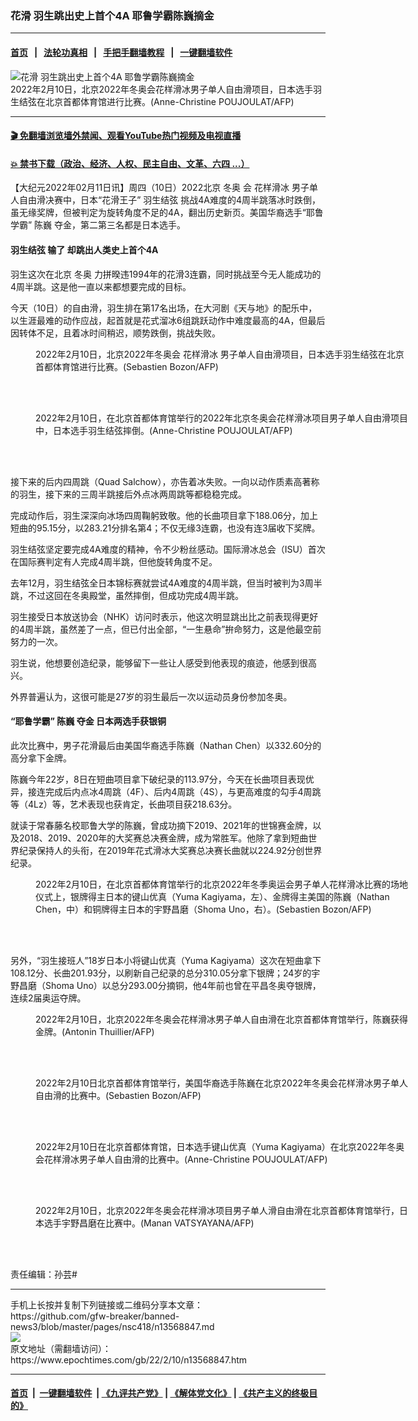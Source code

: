 ### 花滑 羽生跳出史上首个4A 耶鲁学霸陈巍摘金
------------------------

#### [首页](https://github.com/gfw-breaker/banned-news3/blob/master/README.md) &nbsp;&nbsp;|&nbsp;&nbsp; [法轮功真相](https://github.com/begood0513/basic/blob/master/README.md)  &nbsp;&nbsp;|&nbsp;&nbsp; [手把手翻墙教程](https://github.com/gfw-breaker/guides/wiki)  &nbsp;&nbsp;|&nbsp;&nbsp; [一键翻墙软件](https://github.com/gfw-breaker/nogfw/blob/master/README.md)  



<div><img alt="花滑 羽生跳出史上首个4A 耶鲁学霸陈巍摘金" class="attachment-djy_600_400 size-djy_600_400 wp-post-image" src="https://i.epochtimes.com/assets/uploads/2022/02/id13568992-000_9Z92GN-600x400.jpg"/>
<div class="caption">
 2022年2月10日，北京2022年冬奥会花样滑冰男子单人自由滑项目，日本选手羽生结弦在北京首都体育馆进行比赛。(Anne-Christine POUJOULAT/AFP)
</div></div><hr/>

#### [ 🎬  免翻墙浏览墙外禁闻、观看YouTube热门视频及电视直播](https://github.com/gfw-breaker/HelloWorld)

#### [ 💥  禁书下载（政治、经济、人权、民主自由、文革、六四 ...）](https://github.com/gfw-breaker/books/blob/master/README.md)

<div><p>
 【大纪元2022年02月11日讯】周四（10日）2022北京
 <ok href="https://www.epochtimes.com/gb/tag/%E5%86%AC%E5%A5%A5.html">
  冬奥
 </ok>
 会
 <ok href="https://www.epochtimes.com/gb/tag/%E8%8A%B1%E6%A0%B7%E6%BB%91%E5%86%B0.html">
  花样滑冰
 </ok>
 男子单人自由滑决赛中，日本“花滑王子”
 <ok href="https://www.epochtimes.com/gb/tag/%E7%BE%BD%E7%94%9F%E7%BB%93%E5%BC%A6.html">
  羽生结弦
 </ok>
 挑战4A难度的4周半跳落冰时跌倒，虽无缘奖牌，但被判定为旋转角度不足的4A，翻出历史新页。美国华裔选手“耶鲁学霸”
 <ok href="https://www.epochtimes.com/gb/tag/%E9%99%88%E5%B7%8D.html">
  陈巍
 </ok>
 夺金，第二第三名都是日本选手。
</p>
<h4>
 <ok href="https://www.epochtimes.com/gb/tag/%E7%BE%BD%E7%94%9F%E7%BB%93%E5%BC%A6.html">
  羽生结弦
 </ok>
 输了 却跳出人类史上首个4A
</h4>
<p>
 羽生这次在北京
 <ok href="https://www.epochtimes.com/gb/tag/%E5%86%AC%E5%A5%A5.html">
  冬奥
 </ok>
 力拼暌违1994年的花滑3连霸，同时挑战至今无人能成功的4周半跳。这是他一直以来都想要完成的目标。
</p>
<p>
 今天（10日）的自由滑，羽生排在第17名出场，在大河剧《天与地》的配乐中，以生涯最难的动作应战，起首就是花式溜冰6组跳跃动作中难度最高的4A，但最后因转体不足，且着冰时间稍迟，顺势跌倒，挑战失败。
</p>
<figure aria-describedby="caption-attachment-13568975" class="wp-caption aligncenter" id="attachment_13568975" style="width: 600px">
 <ok href="https://i.epochtimes.com/assets/uploads/2022/02/id13568975-000_9Z87VP.jpg" target="_blank">
  <img alt="" class="size-large wp-image-13568975" src="https://i.epochtimes.com/assets/uploads/2022/02/id13568975-000_9Z87VP-600x734.jpg"/>
 </ok>
 <br/><figcaption class="wp-caption-text" id="caption-attachment-13568975">
  2022年2月10日，北京2022年冬奥会
  <ok href="https://www.epochtimes.com/gb/tag/%E8%8A%B1%E6%A0%B7%E6%BB%91%E5%86%B0.html">
   花样滑冰
  </ok>
  男子单人自由滑项目，日本选手羽生结弦在北京首都体育馆进行比赛。(Sebastien Bozon/AFP)
 </figcaption><br/>
</figure><br/>
<figure aria-describedby="caption-attachment-13568978" class="wp-caption aligncenter" id="attachment_13568978" style="width: 600px">
 <ok href="https://i.epochtimes.com/assets/uploads/2022/02/id13568978-000_9Z93T4.jpg" target="_blank">
  <img alt="" class="size-large wp-image-13568978" src="https://i.epochtimes.com/assets/uploads/2022/02/id13568978-000_9Z93T4-600x400.jpg"/>
 </ok>
 <br/><figcaption class="wp-caption-text" id="caption-attachment-13568978">
  2022年2月10日，在北京首都体育馆举行的2022年北京冬奥会花样滑冰项目男子单人自由滑项目中，日本选手羽生结弦摔倒。(Anne-Christine POUJOULAT/AFP)
 </figcaption><br/>
</figure><br/>
<p>
 接下来的后内四周跳（Quad Salchow），亦告着冰失败。一向以动作质素高著称的羽生，接下来的三周半跳接后外点冰两周跳等都稳稳完成。
</p>
<p>
 完成动作后，羽生深深向冰场四周鞠躬致敬。他的长曲项目拿下188.06分，加上短曲的95.15分，以283.21分排名第4；不仅无缘3连霸，也没有连3届收下奖牌。
</p>
<p>
 羽生结弦坚定要完成4A难度的精神，令不少粉丝感动。国际滑冰总会（ISU）首次在国际赛判定有人完成4周半跳，但他旋转角度不足。
</p>
<p>
 去年12月，羽生结弦全日本锦标赛就尝试4A难度的4周半跳，但当时被判为3周半跳，不过这回在冬奥殿堂，虽然摔倒，但成功完成4周半跳。
</p>
<p>
 羽生接受日本放送协会（NHK）访问时表示，他这次明显跳出比之前表现得更好的4周半跳，虽然差了一点，但已付出全部，“一生悬命”拚命努力，这是他最空前努力的一次。
</p>
<p>
 羽生说，他想要创造纪录，能够留下一些让人感受到他表现的痕迹，他感到很高兴。
</p>
<p>
 外界普遍认为，这很可能是27岁的羽生最后一次以运动员身份参加冬奥。
</p>
<h4>
 “耶鲁学霸”
 <ok href="https://www.epochtimes.com/gb/tag/%E9%99%88%E5%B7%8D.html">
  陈巍
 </ok>
 夺金 日本两选手获银铜
</h4>
<p>
 此次比赛中，男子花滑最后由美国华裔选手陈巍（Nathan Chen）以332.60分的高分拿下金牌。
</p>
<p>
 陈巍今年22岁，8日在短曲项目拿下破纪录的113.97分，今天在长曲项目表现优异，接连完成后内点冰4周跳（4F）、后内4周跳（4S），与更高难度的勾手4周跳等（4Lz）等，艺术表现也获肯定，长曲项目获218.63分。
</p>
<p>
 就读于常春藤名校耶鲁大学的陈巍，曾成功摘下2019、2021年的世锦赛金牌，以及2018、2019、2020年的大奖赛总决赛金牌，成为常胜军。他除了拿到短曲世界纪录保持人的头衔，在2019年花式滑冰大奖赛总决赛长曲就以224.92分创世界纪录。
</p>
<figure aria-describedby="caption-attachment-13568967" class="wp-caption aligncenter" id="attachment_13568967" style="width: 600px">
 <ok href="https://i.epochtimes.com/assets/uploads/2022/02/id13568967-000_9ZB37P.jpg" target="_blank">
  <img alt="" class="size-large wp-image-13568967" src="https://i.epochtimes.com/assets/uploads/2022/02/id13568967-000_9ZB37P-600x400.jpg"/>
 </ok>
 <br/><figcaption class="wp-caption-text" id="caption-attachment-13568967">
  2022年2月10日，在北京首都体育馆举行的北京2022年冬季奥运会男子单人花样滑冰比赛的场地仪式上，银牌得主日本的键山优真（Yuma Kagiyama，左）、金牌得主美国的陈巍（Nathan Chen，中）和铜牌得主日本的宇野昌磨（Shoma Uno，右）。(Sebastien Bozon/AFP)
 </figcaption><br/>
</figure><br/>
<p>
 另外，“羽生接班人”18岁日本小将键山优真（Yuma Kagiyama）这次在短曲拿下108.12分、长曲201.93分，以刷新自己纪录的总分310.05分拿下银牌；24岁的宇野昌磨（Shoma Uno）以总分293.00分摘铜，他4年前也曾在平昌冬奥夺银牌，连续2届奥运夺牌。
</p>
<figure aria-describedby="caption-attachment-13568993" class="wp-caption aligncenter" id="attachment_13568993" style="width: 600px">
 <ok href="https://i.epochtimes.com/assets/uploads/2022/02/id13568993-000_9ZB2QG.jpg" target="_blank">
  <img alt="" class="size-large wp-image-13568993" src="https://i.epochtimes.com/assets/uploads/2022/02/id13568993-000_9ZB2QG-600x400.jpg"/>
 </ok>
 <br/><figcaption class="wp-caption-text" id="caption-attachment-13568993">
  2022年2月10日，北京2022年冬奥会花样滑冰男子单人自由滑在北京首都体育馆举行，陈巍获得金牌。(Antonin Thuillier/AFP)
 </figcaption><br/>
</figure><br/>
<figure aria-describedby="caption-attachment-13569023" class="wp-caption aligncenter" id="attachment_13569023" style="width: 600px">
 <ok href="https://i.epochtimes.com/assets/uploads/2022/02/id13569023-000_9ZA98P.jpg" target="_blank">
  <img alt="" class="size-large wp-image-13569023" src="https://i.epochtimes.com/assets/uploads/2022/02/id13569023-000_9ZA98P-600x400.jpg"/>
 </ok>
 <br/><figcaption class="wp-caption-text" id="caption-attachment-13569023">
  2022年2月10日北京首都体育馆举行，美国华裔选手陈巍在北京2022年冬奥会花样滑冰男子单人自由滑的比赛中。(Sebastien Bozon/AFP)
 </figcaption><br/>
</figure><br/>
<figure aria-describedby="caption-attachment-13568997" class="wp-caption aligncenter" id="attachment_13568997" style="width: 600px">
 <ok href="https://i.epochtimes.com/assets/uploads/2022/02/id13568997-000_9ZA6FJ.jpg" target="_blank">
  <img alt="" class="size-large wp-image-13568997" src="https://i.epochtimes.com/assets/uploads/2022/02/id13568997-000_9ZA6FJ-600x400.jpg"/>
 </ok>
 <br/><figcaption class="wp-caption-text" id="caption-attachment-13568997">
  2022年2月10日在北京首都体育馆，日本选手键山优真（Yuma Kagiyama）在北京2022年冬奥会花样滑冰男子单人自由滑的比赛中。(Anne-Christine POUJOULAT/AFP)
 </figcaption><br/>
</figure><br/>
<figure aria-describedby="caption-attachment-13569003" class="wp-caption aligncenter" id="attachment_13569003" style="width: 600px">
 <ok href="https://i.epochtimes.com/assets/uploads/2022/02/id13569003-000_9ZA32L.jpg" target="_blank">
  <img alt="" class="size-large wp-image-13569003" src="https://i.epochtimes.com/assets/uploads/2022/02/id13569003-000_9ZA32L-600x400.jpg"/>
 </ok>
 <br/><figcaption class="wp-caption-text" id="caption-attachment-13569003">
  2022年2月10日，北京2022年冬奥会花样滑冰项目男子单人滑自由滑在北京首都体育馆举行，日本选手宇野昌磨在比赛中。(Manan VATSYAYANA/AFP)
 </figcaption><br/>
</figure><br/>
<p>
 责任编辑：孙芸#
</p>
</div>
<hr/>
手机上长按并复制下列链接或二维码分享本文章：<br/>
https://github.com/gfw-breaker/banned-news3/blob/master/pages/nsc418/n13568847.md <br/>
<a href='https://github.com/gfw-breaker/banned-news3/blob/master/pages/nsc418/n13568847.md'><img src='https://github.com/gfw-breaker/banned-news3/blob/master/pages/nsc418/n13568847.md.png'/></a> <br/>
原文地址（需翻墙访问）：https://www.epochtimes.com/gb/22/2/10/n13568847.htm


------------------------
#### [首页](https://github.com/gfw-breaker/banned-news3/blob/master/README.md) &nbsp;|&nbsp; [一键翻墙软件](https://github.com/gfw-breaker/nogfw/blob/master/README.md) &nbsp;| [《九评共产党》](https://github.com/gfw-breaker/9ping.md/blob/master/README.md#九评之一评共产党是什么) | [《解体党文化》](https://github.com/gfw-breaker/jtdwh.md/blob/master/README.md) | [《共产主义的终极目的》](https://github.com/gfw-breaker/gczydzjmd.md/blob/master/README.md)


<img src='http://gfw-breaker.win/banned-news3/pages/nsc418/n13568847.md' width='0px' height='0px'/>